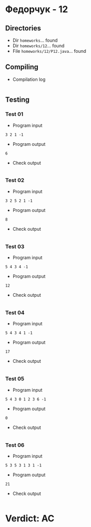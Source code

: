# Федорчук - 12
## Directories
- Dir `homeworks`... found
- Dir `homeworks/12`... found
- File `homeworks/12/P12.java`... found
## Compiling
- Compilation log
```

```
## Testing
### Test 01
- Program input
```
3 2 1 -1

```
- Program output
```
6
```
- Check output
```

```
### Test 02
- Program input
```
3 2 5 2 1 -1

```
- Program output
```
8
```
- Check output
```

```
### Test 03
- Program input
```
5 4 3 4 -1

```
- Program output
```
12
```
- Check output
```

```
### Test 04
- Program input
```
5 4 3 4 1 -1

```
- Program output
```
17
```
- Check output
```

```
### Test 05
- Program input
```
5 4 3 0 1 2 3 6 -1

```
- Program output
```
0
```
- Check output
```

```
### Test 06
- Program input
```
5 3 5 3 1 3 1 -1

```
- Program output
```
21
```
- Check output
```

```
# Verdict: AC

